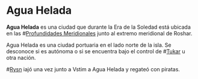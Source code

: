 # Agua Helada

**Agua Helada** es una ciudad que durante la Era de la Soledad está ubicada en las #[Profundidades Meridionales](locations/southern-depths) junto al extremo meridional de Roshar.

Agua Helada es una ciudad portuaria en el lado norte de la isla. Se desconoce si es autónoma o si se encuentra bajo el control de #[Tukar](locations/tukar) u otra nación.

#[Rysn](characters/rysn) iajó una vez junto a Vstim a Agua Helada y regateó con piratas.

